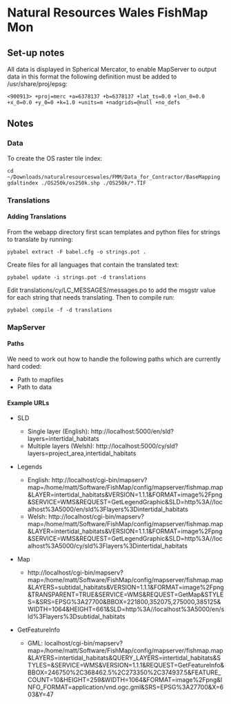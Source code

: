 Natural Resources Wales FishMap Mon
===================================

Set-up notes
------------

All data is displayed in Spherical Mercator, to enable MapServer to output data in this format the following definition must be added to /usr/share/proj/epsg:

    <900913> +proj=merc +a=6378137 +b=6378137 +lat_ts=0.0 +lon_0=0.0 +x_0=0.0 +y_0=0 +k=1.0 +units=m +nadgrids=@null +no_defs

Notes
-----

### Data

To create the OS raster tile index:

    cd ~/Downloads/naturalresourceswales/FMM/Data_for_Contractor/BaseMapping
    gdaltindex ./OS250k/os250k.shp ./OS250k/*.TIF

### Translations

#### Adding Translations

From the webapp directory first scan templates and python files for strings to translate by running:

    pybabel extract -F babel.cfg -o strings.pot .

Create files for all languages that contain the translated text:

    pybabel update -i strings.pot -d translations

Edit translations/cy/LC_MESSAGES/messages.po to add the msgstr value for each string that needs translating. Then to compile run:

    pybabel compile -f -d translations

### MapServer

#### Paths

We need to work out how to handle the following paths which are currently hard coded:

* Path to mapfiles
* Path to data

#### Example URLs

* SLD
    * Single layer (English): http://localhost:5000/en/sld?layers=intertidal_habitats
    * Multiple layers (Welsh): http://localhost:5000/cy/sld?layers=project_area,intertidal_habitats

* Legends
    * English: http://localhost/cgi-bin/mapserv?map=/home/matt/Software/FishMap/config/mapserver/fishmap.map&LAYER=intertidal_habitats&VERSION=1.1.1&FORMAT=image%2Fpng&SERVICE=WMS&REQUEST=GetLegendGraphic&SLD=http%3A//localhost%3A5000/en/sld%3Flayers%3Dintertidal_habitats
    * Welsh: http://localhost/cgi-bin/mapserv?map=/home/matt/Software/FishMap/config/mapserver/fishmap.map&LAYER=intertidal_habitats&VERSION=1.1.1&FORMAT=image%2Fpng&SERVICE=WMS&REQUEST=GetLegendGraphic&SLD=http%3A//localhost%3A5000/cy/sld%3Flayers%3Dintertidal_habitats

* Map
    * http://localhost/cgi-bin/mapserv?map=/home/matt/Software/FishMap/config/mapserver/fishmap.map&LAYERS=subtidal_habitats&VERSION=1.1.1&FORMAT=image%2Fpng&TRANSPARENT=TRUE&SERVICE=WMS&REQUEST=GetMap&STYLES=&SRS=EPSG%3A27700&BBOX=221800,352075,275000,385125&WIDTH=1064&HEIGHT=661&SLD=http%3A//localhost%3A5000/en/sld%3Flayers%3Dsubtidal_habitats

* GetFeatureInfo
    * GML: localhost/cgi-bin/mapserv?map=/home/matt/Software/FishMap/config/mapserver/fishmap.map&LAYERS=intertidal_habitats&QUERY_LAYERS=intertidal_habitats&STYLES=&SERVICE=WMS&VERSION=1.1.1&REQUEST=GetFeatureInfo&BBOX=246750%2C368462.5%2C273350%2C374937.5&FEATURE_COUNT=10&HEIGHT=259&WIDTH=1064&FORMAT=image%2Fpng&INFO_FORMAT=application/vnd.ogc.gml&SRS=EPSG%3A27700&X=603&Y=47
